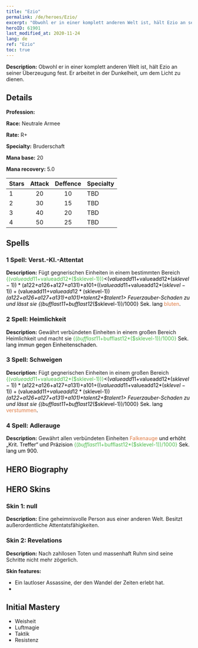 ```yaml
---
title: "Ezio"
permalink: /de/heroes/Ezio/
excerpt: "Obwohl er in einer komplett anderen Welt ist, hält Ezio an seiner Überzeugung fest. Er arbeitet in der Dunkelheit, um dem Licht zu dienen."
heroID: 61901
last_modified_at: 2020-11-24
lang: de
ref: "Ezio"
toc: true
---
```

 **Description:** Obwohl er in einer komplett anderen Welt ist, hält Ezio an seiner Überzeugung fest. Er arbeitet in der Dunkelheit, um dem Licht zu dienen.
## Details
 **Profession:** 

 **Race:** Neutrale Armee

 **Rate:** R+

 **Specialty:** Bruderschaft

 **Mana base:** 20

 **Mana recovery:** 5.0


  | Stars   |     Attack     |    Deffence    |      Specialty     |
  |---------|:---------------:|:---------------:|--------------------|
  |    1    | 20 | 10 | TBD |
  |    2    | 30 | 15 | TBD |
  |    3    | 40 | 20 | TBD |
  |    4    | 50 | 25 | TBD |

## Spells
### 1 Spell: Verst.-Kl.-Attentat
 **Description:** Fügt gegnerischen Einheiten in einem bestimmten Bereich <span style="color: #48b946">{($valueadd11+$valueadd12*($sklevel-1))}<span style="color: black"><($valueadd11+$valueadd12*($sklevel-1))*($a122+$a126+$a127+$a131)+$a101+(($valueadd11+$valueadd12*($sklevel-1))+($valueadd11+$valueadd12*($sklevel-1))*($a122+$a126+$a127+$a131)+$a101)*$talent2+$talent1> Feuerzauber-Schaden zu und lässt sie {($bufflast11+$bufflast12*($sklevel-1))/1000} Sek. lang <span style="color: #e07c44">bluten<span style="color: black">.

### 2 Spell: Heimlichkeit
 **Description:** Gewährt verbündeten Einheiten in einem großen Bereich Heimlichkeit und macht sie <span style="color: #48b946">{($bufflast11+$bufflast12*($sklevel-1))/1000}<span style="color: black"> Sek. lang immun gegen Einheitenschaden.

### 3 Spell: Schweigen
 **Description:** Fügt gegnerischen Einheiten in einem großen Bereich <span style="color: #48b946">{($valueadd11+$valueadd12*($sklevel-1))}<span style="color: black"><($valueadd11+$valueadd12*($sklevel-1))*($a122+$a126+$a127+$a131)+$a101+(($valueadd11+$valueadd12*($sklevel-1))+($valueadd11+$valueadd12*($sklevel-1))*($a122+$a126+$a127+$a131)+$a101)*$talent2+$talent1> Feuerzauber-Schaden zu und lässt sie {($bufflast11+$bufflast12*($sklevel-1))/1000} Sek. lang <span style="color: #e07c44">verstummen<span style="color: black">.

### 4 Spell: Adlerauge
 **Description:** Gewährt allen verbündeten Einheiten <span style="color: #e07c44">Falkenauge<span style="color: black"> und erhöht „Krit. Treffer“ und Präzision <span style="color: #48b946">{($bufflast11+$bufflast12*($sklevel-1))/1000}<span style="color: black"> Sek. lang um 900.


## HERO Biography

## HERO Skins
### Skin 1: **null**

 **Description:** Eine geheimnisvolle Person aus einer anderen Welt. Besitzt außerordentliche Attentatsfähigkeiten.


### Skin 2: **Revelations**

 **Description:** Nach zahllosen Toten und massenhaft Ruhm sind seine Schritte nicht mehr zögerlich.

 **Skin features:** 

   - Ein lautloser Assassine, der den Wandel der Zeiten erlebt hat.
   - 


## Initial Mastery
   - Weisheit
   - Luftmagie
   - Taktik
   - Resistenz
